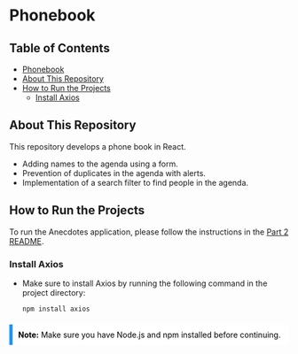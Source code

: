 # Phonebook

## Table of Contents

- [Phonebook](#phonebook)
- [About This Repository](#about-this-repository)
- [How to Run the Projects](#how-to-run-the-projects)
  - [Install Axios](#install-axios)

## About This Repository

This repository develops a phone book in React. 

- Adding names to the agenda using a form.
- Prevention of duplicates in the agenda with alerts.
- Implementation of a search filter to find people in the agenda.

## How to Run the Projects

To run the Anecdotes application, please follow the instructions in the [Part 2 README](../README.md#how-to-run-the-projects).

### Install Axios

- Make sure to install Axios by running the following command in the project directory:
  ```bash
  npm install axios
<div style="background-color: #ffffff; border-left: 6px solid #2196F3; padding: 10px; color: #000000; margin: 20px 0;">
  <strong>Note:</strong> Make sure you have Node.js and npm installed before continuing.
</div>
